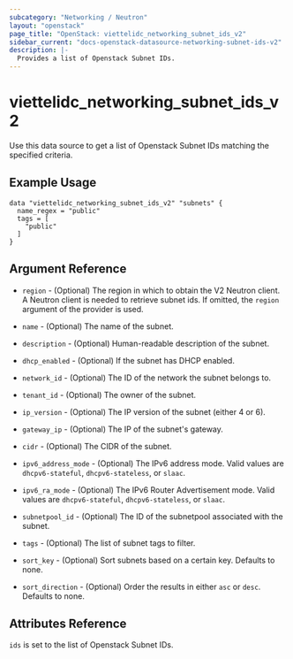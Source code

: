 ```yaml
---
subcategory: "Networking / Neutron"
layout: "openstack"
page_title: "OpenStack: viettelidc_networking_subnet_ids_v2"
sidebar_current: "docs-openstack-datasource-networking-subnet-ids-v2"
description: |-
  Provides a list of Openstack Subnet IDs.
---
```


# viettelidc\_networking\_subnet\_ids\_v2

Use this data source to get a list of Openstack Subnet IDs matching the
specified criteria.

## Example Usage

```hcl
data "viettelidc_networking_subnet_ids_v2" "subnets" {
  name_regex = "public"
  tags = [
    "public"
  ]
}
```

## Argument Reference

* `region` - (Optional) The region in which to obtain the V2 Neutron client.
  A Neutron client is needed to retrieve subnet ids. If omitted, the
  `region` argument of the provider is used.

* `name` - (Optional) The name of the subnet.

* `description` - (Optional) Human-readable description of the subnet.

* `dhcp_enabled` - (Optional) If the subnet has DHCP enabled.

* `network_id` - (Optional) The ID of the network the subnet belongs to.

* `tenant_id` - (Optional) The owner of the subnet.

* `ip_version` - (Optional) The IP version of the subnet (either 4 or 6).

* `gateway_ip` - (Optional) The IP of the subnet's gateway.

* `cidr` - (Optional) The CIDR of the subnet.

* `ipv6_address_mode` - (Optional) The IPv6 address mode. Valid values are
  `dhcpv6-stateful`, `dhcpv6-stateless`, or `slaac`.

* `ipv6_ra_mode` - (Optional) The IPv6 Router Advertisement mode. Valid values
  are `dhcpv6-stateful`, `dhcpv6-stateless`, or `slaac`.

* `subnetpool_id` - (Optional) The ID of the subnetpool associated with the subnet.

* `tags` - (Optional) The list of subnet tags to filter.

* `sort_key` - (Optional) Sort subnets based on a certain key. Defaults to none.

* `sort_direction` - (Optional) Order the results in either `asc` or `desc`.
  Defaults to none.

## Attributes Reference

`ids` is set to the list of Openstack Subnet IDs.
